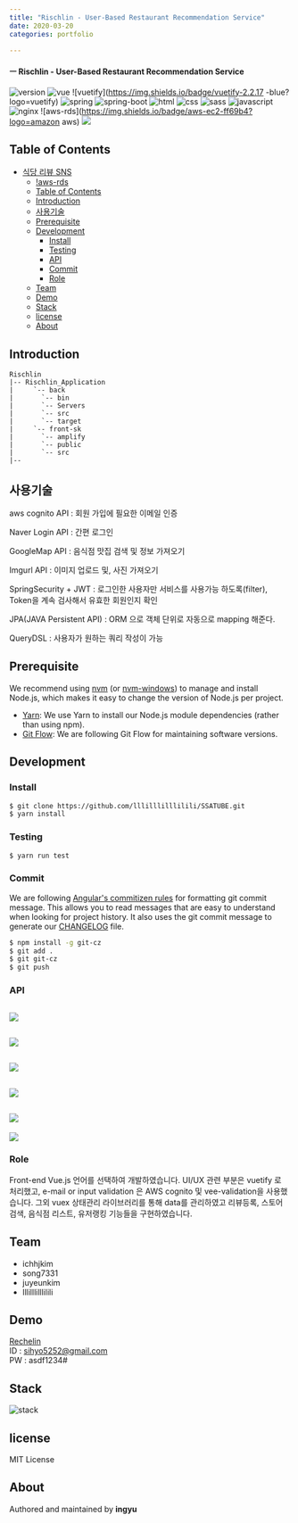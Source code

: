 ```yaml
---
title: "Rischlin - User-Based Restaurant Recommendation Service"
date: 2020-03-20
categories: portfolio

---
```

#### ㅡ Rischlin - User-Based Restaurant Recommendation Service

![version](https://img.shields.io/badge/version-0.0.1-orange?)
![vue](https://img.shields.io/badge/vue-3.0.0-blue?logo=Vue.js)
![vuetify](https://img.shields.io/badge/vuetify-2.2.17 -blue?logo=vuetify)
![spring](https://img.shields.io/badge/spring-4.0.0-yellow?logo=spring)
![spring-boot](https://img.shields.io/badge/springboot-4.0.0-yellow?logo=spring)
![html](https://img.shields.io/badge/html-html5-red?logo=html5)
![css](https://img.shields.io/badge/css-css3-red?logo=css3)
![sass](https://img.shields.io/badge/sass-1.23.0-red?logo=sass)
![javascript](https://img.shields.io/badge/javascript-es6-yellowgreen?logo=javascript)
![nginx](https://img.shields.io/badge/nginx-1.17.9-ff69b4?logo=nginx)
![aws-rds](https://img.shields.io/badge/aws-ec2-ff69b4?logo=amazon aws)
![](../../assets/images/Rischlin/main.PNG)


## Table of Contents
- [식당 리뷰 SNS](#%ec%8b%9d%eb%8b%b9-%eb%a6%ac%eb%b7%b0-sns)
  - [!aws-rds](#aws-rds)
  - [Table of Contents](#table-of-contents)
  - [Introduction](#introduction)
  - [사용기술](#사용기술)
  - [Prerequisite](#prerequisite)
  - [Development](#development)
    - [Install](#install)
    - [Testing](#testing)
    - [API](#api)
    - [Commit](#commit)
    - [Role](#role)
  - [Team](#team)
  - [Demo](#demo)
  - [Stack](#stack)
  - [license](#license)
  - [About](#about)
  
## Introduction

```
Rischlin
|-- Rischlin_Application
|     `-- back
|		`-- bin
|		`-- Servers
|		`-- src
|		`-- target
|     `-- front-sk
|		`-- amplify
|		`-- public
|		`-- src
|--
```

## 사용기술
aws cognito API : 회원 가입에 필요한 이메일 인증 

Naver Login API : 간편 로그인 

GoogleMap API : 음식점 맛집 검색 및 정보 가져오기

Imgurl API : 이미지 업로드 및, 사진 가져오기

SpringSecurity + JWT : 로그인한 사용자만 서비스를 사용가능 하도록(filter), Token을 계속 검사해서 유효한 회원인지 확인

JPA(JAVA Persistent API)  : ORM 으로 객체 단위로 자동으로 mapping 해준다.

QueryDSL : 사용자가 원하는 쿼리 작성이 가능


## Prerequisite
We recommend using [nvm](https://github.com/creationix/nvm) (or [nvm-windows](https://github.com/coreybutler/nvm-windows)) to manage and install Node.js, which makes it easy to change the version of Node.js per project.
- [Yarn](https://yarnpkg.com): We use Yarn to install our Node.js module dependencies (rather than using npm).
- [Git Flow](https://github.com/nvie/gitflow/wiki/Installation): We are following Git Flow for maintaining software versions.

## Development
### Install
```bash
$ git clone https://github.com/lllilllilllilili/SSATUBE.git
$ yarn install
```
### Testing
```bash
$ yarn run test
```

### Commit
We are following [Angular's commitizen rules](https://github.com/angular/angular.js/blob/master/DEVELOPERS.md#-git-commit-guidelines) for formatting git commit message. This allows you to read messages that are easy to understand when looking for project history. It also uses the git commit message to generate our [CHANGELOG](/CHANGELOG.md) file.
```bash
$ npm install -g git-cz
$ git add .
$ git git-cz
$ git push
```

### API
![](../../assets/images/Rischlin/account-controller.PNG)
--- 
![](../../assets/images/Rischlin/auth-controller.PNG)
--- 
![](../../assets/images/Rischlin/follow-controller.PNG)
--- 
![](../../assets/images/Rischlin/review-controller.PNG)
--- 
![](../../assets/images/Rischlin/search-controller.PNG)
--- 
![](../../assets/images/Rischlin/socialastore.PNG)

### Role
Front-end
Vue.js 언어를 선택하여 개발하였습니다. UI/UX 관련 부분은 vuetify 로 처리했고, e-mail or input validation 은 AWS cognito 및 vee-validation을 사용했습니다. 그외 vuex 상태관리 라이브러리를 통해 data를 관리하였고 리뷰등록, 스토어 검색, 음식점 리스트, 유저랭킹 기능들을 구현하였습니다.

## Team
- ichhjkim
- song7331
- juyeunkim
- lllilllilllilili

## Demo
[Rechelin](http://i02a404.p.ssafy.io/login)  
ID : sihyo5252@gmail.com  
PW : asdf1234#

## Stack
![stack](../../assets/images/Rischlin/Rischlin.PNG)

## license
MIT License
## About
Authored and maintained by **ingyu**


[jekyll-docs]: https://jekyllrb.com/docs/home
[jekyll-gh]:   https://github.com/jekyll/jekyll
[jekyll-talk]: https://talk.jekyllrb.com/
[code]: https://github.com/lllilllilllilili/hufs_projects/blob/master/OperatingSystem/Heart%20rate%20measurement.c
